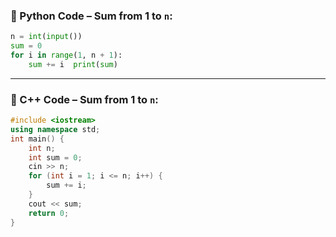 ### 🐍 Python Code – Sum from 1 to `n`:

```python
n = int(input()) 
sum = 0  
for i in range(1, n + 1):     
	sum += i  print(sum)
```

---

### 💠 C++ Code – Sum from 1 to `n`:

```c++
#include <iostream> 
using namespace std;  
int main() {     
	int n;     
	int sum = 0;      
	cin >> n;      
	for (int i = 1; i <= n; i++) {         
		sum += i;     
	}      
	cout << sum;     
	return 0; 
}
```